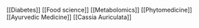 [[Diabetes]]
[[Food science]]
[[Metabolomics]]
[[Phytomedicine]]
[[Ayurvedic Medicine]]
[[Cassia Auriculata]]
